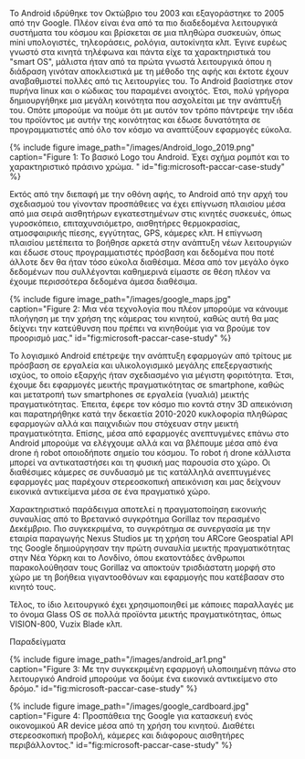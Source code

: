 Το Android ιδρύθηκε τον Οκτώβριο του 2003 και εξαγoράστηκε το 2005 από την Google. Πλέον είναι ένα από τα πιο διαδεδομένα λειτουργικά συστήματα του κόσμου και βρίσκεται σε μια πληθώρα συσκευών, όπως mini υπολογιστές, τηλεοράσεις, ρολόγια, αυτοκίνητα κλπ. Έγινε ευρέως γνωστό στα κινητά τηλέφωνα και πάντα είχε τα χαρακτηριστικά του "smart OS", μάλιστα ήταν από τα πρώτα γνωστά λειτουργικά όπου η διάδραση γινόταν αποκλειστικά με τη μέθοδο της αφής και έκτοτε έχουν αναβαθμιστεί πολλές από τις λειτουργίες του. 
Το Android βασίστηκε στον πυρήνα linux και ο κώδικας του παραμένει ανοιχτός. Έτσι, πολύ γρήγορα δημιουργήθηκε μια μεγάλη κοινότητα που ασχολείται με την ανάπτυξή του. Οπότε μπορούμε να πούμε ότι με αυτόν τον τρόπο πάντρεψε την ιδέα του προϊόντος με αυτήν της κοινότητας και έδωσε δυνατότητα σε προγραμματιστές από όλο τον κόσμο να αναπτύξουν εφαρμογές εύκολα.

{% include figure image_path="/images/Android_logo_2019.png" caption="Figure 1:  Το βασικό Logo του Android. Έχει σχήμα ρομπότ και το χαρακτηριστικό πράσινο χρώμα. " id="fig:microsoft-paccar-case-study" %}

Εκτός από την διεπαφή με την οθόνη αφής, το Android από την αρχή του σχεδιασμού του γίνονταν προσπάθειες να έχει επίγνωση πλαισίου μέσα από μια σειρά αισθητήρων εγκατεστημένων στις κινητές συσκευές, όπως γυροσκόπειο, επιταχυνσιόμετρο, αισθητήρες θερμοκρασίας, ατμοσφαιρικής πίεσης, εγγύτητας, GPS, κάμερες κλπ. Η επίγνωση πλαισίου μετέπειτα το βοήθησε αρκετά στην ανάπτυξη νέων λειτουργιών και έδωσε στους προγραμματιστές πρόσβαση και δεδομένα που ποτέ άλλοτε δεν θα ήταν τόσο εύκολα διαθέσιμα. Μέσα από τον μεγάλο όγκο δεδομένων που συλλέγονται καθημερινά είμαστε σε θέση πλέον να έχουμε περισσότερα δεδομένα άμεσα διαθέσιμα.

{% include figure image_path="/images/google_maps.jpg" caption="Figure 2:  Μια νέα τεχνολογία που πλέον μπορούμε να κάνουμε πλοήγηση με την χρήση της κάμερας του κινητού, καθώς αυτή θα μας δείχνει την κατεύθυνση που πρέπει να κινηθούμε για να βρούμε τον προορισμό μας." id="fig:microsoft-paccar-case-study" %}

Το λογισμικό Android επέτρεψε την ανάπτυξη εφαρμογών από τρίτους με πρόσβαση σε εργαλεία και υλικολογισμικό μεγάλης επεξεργαστικής ισχύος, το οποίο εξαρχής ήταν σχεδιασμένο για μέγιστη φοριτότητα. Έτσι, έχουμε δει εφαρμογές μεικτής πραγματικότητας σε smartphone, καθώς και μετατροπή των smartphones σε εργαλεία (γυαλιά) μεικτής πραγματικότητας. Έπειτα, έφερε τον κόσμο πιο κοντά στην 3D απεικόνιση και παρατηρήθηκε κατά την δεκαετία 2010-2020 κυκλοφορία πληθώρας εφαρμογών αλλά και παιχνιδιών που στόχευαν στην μεικτή πραγματικότητα. 
Επίσης, μέσα από εφαρμογές ανεπτυγμένες επάνω στο Android μπορούμε να ελέγχουμε αλλά και να βλέπουμε μέσα από ένα drone ή robot οποιοδήποτε σημείο του κόσμου. Το robot ή drone κάλλιστα μπορεί να αντικαταστήσει και τη φυσική μας παρουσία στο χώρο. Οι διαθέσιμες κάμερες σε συνδυασμό με τις κατάλληλά ανεπτυγμένες εφαρμογές μας παρέχουν στερεοσκοπική απεικόνιση και μας δείχνουν εικονικά αντικείμενα μέσα σε ένα πραγματικό χώρο. 

Χαρακτηριστικό παράδειγμα αποτελεί η πραγματοποίηση εικονικής συναυλίας από το Βρετανικό συγκρότημα Gorillaz τον περασμένο Δεκέμβριο. Πιο συγκεκριμένα, το συγκρότημα σε συνεργασία με την εταιρία παραγωγής Nexus Studios με τη χρήση του ARCore Geospatial API της Google δημιούργησαν την πρώτη συναυλία μεικτής πραγματικότητας στην Νέα Υόρκη και το Λονδίνο, όπου εκατοντάδες άνθρωποι παρακολούθησαν τους Gorillaz να αποκτούν τρισδιάστατη μορφή στο χώρο με τη βοήθεια γιγαντοοθόνων και εφαρμογής που κατέβασαν στο κινητό τους. 

Τέλος, το ίδιο λειτουργικό έχει χρησιμοποιηθεί με κάποιες παραλλαγές με το όνομα Glass OS σε πολλά προϊόντα μεικτής πραγματικότητας, όπως VISION-800, Vuzix Blade κλπ. 

Παραδείγματα

{% include figure image_path="/images/android_ar1.png" caption="Figure 3: Με την συγκεκριμένη εφαρμογή υλοποιημένη πάνω στο λειτουργικό Android μπορούμε να δούμε ένα εικονικά αντικείμενο στο δρόμο." id="fig:microsoft-paccar-case-study" %}

{% include figure image_path="/images/google_cardboard.jpg" caption="Figure 4: Προσπάθεια της Google για κατασκευή ενός οικονομικού AR device μέσα από τη χρήση του κινητού. Διαθέτει στερεοσκοπική προβολή, κάμερες και διάφορους αισθητήρες περιβάλλοντος." id="fig:microsoft-paccar-case-study" %}





[^1]: F S Irwansyah et al 2018 IOP Conf. Ser.: Mater. Sci. Eng. 288 012068 

[^2]: Augmented Reality for Android Application Development By Jens Grubert, Dr. Raphael Grasset

[^3]: Rini, D. S., Azrai, E. P., Suryanda, A., Inayah, S. S., Khansa, A. A., & Kurnianto, M. B. (2022). Augmented reality (AR) technology on the android operating system in human respiratory system: From organ to cell. Biosfer: Jurnal Pendidikan Biologi, 15(1), 25-35. https://doi.org/10.21009/biosferjpb.23448

[^4]: Gorillaz turn the world into a stage with augmented reality https://www.blog.google/products/google-ar-vr/gorillaz-maps-music-video/
